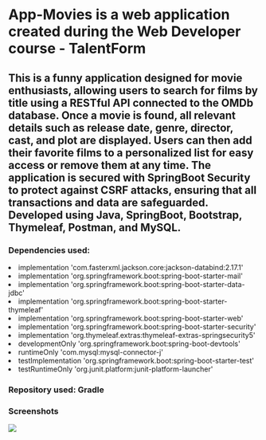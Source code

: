 # App-Movies is a web application created during the Web Developer course - TalentForm
<h2>This is a funny application designed for movie enthusiasts, allowing users to search for films by title using a RESTful API connected to the OMDb database. Once a
                      movie is found, all relevant details such as release date,
                      genre, director, cast, and plot are displayed. Users can
                      then add their favorite films to a personalized list for
                      easy access or remove them at any time. The application is
                      secured with SpringBoot Security to protect against CSRF
                      attacks, ensuring that all transactions and data are
                      safeguarded. Developed using Java, SpringBoot, Bootstrap,
                      Thymeleaf, Postman, and MySQL.</h2>
<h3>Dependencies used:</h3>
<li> implementation 'com.fasterxml.jackson.core:jackson-databind:2.17.1'</li>
<li> implementation 'org.springframework.boot:spring-boot-starter-mail'</li>
<li> implementation 'org.springframework.boot:spring-boot-starter-data-jdbc'</li>	
<li> implementation 'org.springframework.boot:spring-boot-starter-thymeleaf'</li>
<li> implementation 'org.springframework.boot:spring-boot-starter-web'</li>
<li> implementation 'org.springframework.boot:spring-boot-starter-security'</li>
<li> implementation 'org.thymeleaf.extras:thymeleaf-extras-springsecurity5'</li>
<li> developmentOnly 'org.springframework.boot:spring-boot-devtools'</li>
<li> runtimeOnly 'com.mysql:mysql-connector-j'</li>
<li> testImplementation 'org.springframework.boot:spring-boot-starter-test'</li>
<li> testRuntimeOnly 'org.junit.platform:junit-platform-launcher'</li>

<h3>Repository used: Gradle</h3>

<h3>Screenshots</h3>
<img src="https://github.com/user-attachments/assets/3560f2fe-abe8-44ad-8b43-165cb4aaf4cb">
